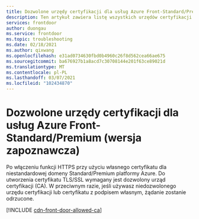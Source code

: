 ```yaml
---
title: Dozwolone urzędy certyfikacji dla usług Azure Front-Standard/Premium (wersja zapoznawcza)
description: Ten artykuł zawiera listę wszystkich urzędów certyfikacji dozwolonych podczas tworzenia własnego certyfikatu.
services: frontdoor
author: duongau
ms.service: frontdoor
ms.topic: troubleshooting
ms.date: 02/18/2021
ms.author: qixwang
ms.openlocfilehash: e31ad0734630fbd0b4960c26f8d562cea66ae675
ms.sourcegitcommit: ba676927b1a8acd7c30708144e201f63ce89021d
ms.translationtype: MT
ms.contentlocale: pl-PL
ms.lasthandoff: 03/07/2021
ms.locfileid: "102434870"
---
```

# <a name="allowed-certificate-authorities-for-azure-front-door-standardpremium-preview"></a>Dozwolone urzędy certyfikacji dla usług Azure Front-Standard/Premium (wersja zapoznawcza)

Po włączeniu funkcji HTTPS przy użyciu własnego certyfikatu dla niestandardowej domeny Standard/Premium platformy Azure. Do utworzenia certyfikatu TLS/SSL wymagany jest dozwolony urząd certyfikacji (CA). W przeciwnym razie, jeśli używasz niedozwolonego urzędu certyfikacji lub certyfikatu z podpisem własnym, żądanie zostanie odrzucone.

[!INCLUDE [cdn-front-door-allowed-ca](../../../includes/cdn-front-door-allowed-ca.md)]

